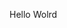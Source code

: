 Hello Wolrd





































































































































































































































































































































































































































































































































































































































































































































































































































































































































































































































































































